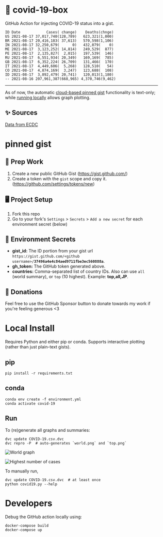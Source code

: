 # 🏥 covid-19-box

GitHub Action for injecting COVID-19 status into a gist.

```
ID Date            Cases( change)    Deaths(chnge)
US 2021-08-17 37,017,740(128,789)   623,321(1,000)
BR 2021-08-17 20,416,183( 37,613)   570,598(1,106)
IN 2021-08-17 32,250,679(      0)   432,079(    0)
ME 2021-08-17  3,123,252( 14,814)   249,529(  877)
PE 2021-08-17  2,135,827(  2,015)   197,539(  146)
RU 2021-08-17  6,551,934( 20,349)   169,169(  785)
GB 2021-08-17  6,352,224( 26,709)   131,466(  170)
IT 2021-08-17  4,449,606(  5,268)   128,510(   54)
CO 2021-08-17  4,874,169(  3,247)   123,688(  108)
ID 2021-08-17  3,892,479( 20,741)   120,013(1,180)
-- 2021-08-16 207,961,387(668,965) 4,370,746(9,462)
```

---

As of now, the automatic [cloud-based pinned gist](#pinned-gist) functionality is text-only;
while [running locally](#local-install) allows graph plotting.

## ✨ Sources

[Data from ECDC](https://www.ecdc.europa.eu/en/publications-data/download-todays-data-geographic-distribution-covid-19-cases-worldwide)

# pinned gist

## 🎒 Prep Work
1. Create a new public GitHub Gist (https://gist.github.com/)
1. Create a token with the `gist` scope and copy it. (https://github.com/settings/tokens/new)

## 🖥 Project Setup
1. Fork this repo
1. Go to your fork's `Settings` > `Secrets` > `Add a new secret` for each environment secret (below)

## 🤫 Environment Secrets
- **gist_id:** The ID portion from your gist url `https://gist.github.com/<github username>/`**`37496a4e4c84aed9711fbe3ec560888a`**.
- **gh_token:** The GitHub token generated above.
- **countries:** Comma-separated list of country IDs. Also can use `all` (world summary), or `top` (10 highest). Example: **top,all,JP**.

## 💸 Donations

Feel free to use the GitHub Sponsor button to donate towards my work if you're feeling generous <3

# Local Install

Requires Python and either pip or conda. Supports interactive plotting (rather than just plain-text gists).

## pip

```
pip install -r requirements.txt
```

## conda

```
conda env create -f environment.yml
conda activate covid-19
```

## Run

To (re)generate all graphs and summaries:

```
dvc update COVID-19.csv.dvc
dvc repro -P  # auto-generates `world.png` and `top.png`
```

![World graph](world.png)

![Highest number of cases](top.png)

To manually run,

```
dvc update COVID-19.csv.dvc  # at least once
python covid19.py --help
```

# Developers

Debug the GitHub action locally using:

```
docker-compose build
docker-compose up
```
